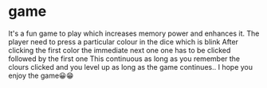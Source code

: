 # game
It's a fun game to play which increases memory power and enhances it.
The player need to press a particular colour in the dice which is blink 
After clicking the first color the immediate next one one has to be clicked followed by the first one
This continuous as long as you remember the clours clicked and you level up as long as the game continues..
      I hope you enjoy the game😀😁
